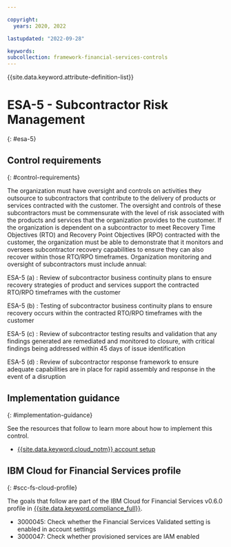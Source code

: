 ```yaml
---

copyright:
  years: 2020, 2022

lastupdated: "2022-09-28"

keywords: 
subcollection: framework-financial-services-controls
---
```


{{site.data.keyword.attribute-definition-list}}

         
# ESA-5 - Subcontractor Risk Management
{: #esa-5}

## Control requirements
{: #control-requirements}

The organization must have oversight and controls on activities they outsource to subcontractors that contribute to the delivery of products or services contracted with the customer. The oversight and controls of these subcontractors must be commensurate with the level of risk associated with the products and services that the organization provides to the customer. If the organization is dependent on a subcontractor to meet Recovery Time Objectives (RTO) and Recovery Point Objectives (RPO) contracted with the customer, the organization must be able to demonstrate that it monitors and oversees subcontractor recovery capabilities to ensure they can also recover within those RTO/RPO timeframes. Organization monitoring and oversight of subcontractors must include annual:

ESA-5 (a)
    : Review of subcontractor business continuity plans to ensure recovery strategies of product and services support the contracted RTO/RPO timeframes with the customer

ESA-5 (b)
    : Testing of subcontractor business continuity plans to ensure recovery occurs within the contracted RTO/RPO timeframes with the customer

ESA-5 (c)
    : Review of subcontractor testing results and validation that any findings generated are remediated and monitored to closure, with critical findings being addressed within 45 days of issue identification

ESA-5 (d)
    : Review of subcontractor response framework to ensure adequate capabilities are in place for rapid assembly and response in the event of a disruption

## Implementation guidance
{: #implementation-guidance}

See the resources that follow to learn more about how to implement this control.

- [{{site.data.keyword.cloud_notm}} account setup](/docs/framework-financial-services?topic=framework-financial-services-shared-account-setup)

## IBM Cloud for Financial Services profile
{: #scc-fs-cloud-profile}

The goals that follow are part of the IBM Cloud for Financial Services v0.6.0 profile in [{{site.data.keyword.compliance_full}}](/docs/security-compliance?topic=security-compliance-getting-started).

- 3000045: Check whether the Financial Services Validated setting is enabled in account settings 
- 3000047: Check whether provisioned services are IAM enabled



